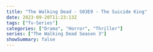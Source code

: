 ```yaml
---
title: "The Walking Dead - S03E9 - The Suicide King"
date: 2023-09-20T11:23:13Z
tags: ["Tv-Series"]
categories: ["Drama", "Horror", "Thriller"]
series: ["The Walking Dead Season 3"]
showSummary: false
---
```


  <mux-player stream-type="on-demand"
  src="https://kp3d-my.sharepoint.com/personal/ryoo_kp3d_onmicrosoft_com/_layouts/15/download.aspx?share=EUOq8riIkmVOg3pQk_tCqogBLVUYnfwL2BkzOIn3PvXFbQ" metadata-video-title="The Walking Dead - S03E9 - The Suicide King" prefer-playback="mse" controls>
  </mux-player>
  
  
  <script src="https://cdn.jsdelivr.net/npm/@mux/mux-player"></script>
  
   <script id="WdumAWIGG6bKDh4KRJa7l102zxpQ9WbFEJ43E5GIYTvE" type="application/ld+json">
 {
  "@context": "https://schema.org/",
  "@type": "VideoObject",
  "name": "The Walking Dead - S03E9 - The Suicide King",
  "contentUrl": "https://stream.mux.com/WdumAWIGG6bKDh4KRJa7l102zxpQ9WbFEJ43E5GIYTvE.m3u8",
  "thumbnailUrl": "https://www.themoviedb.org/t/p/original/mu1zFlKK7pQbGbkCHDyRRQ6RMRW.jpg?width=314&fit_mode=preserve&time=25",
  "uploadDate": "2023-09-20T11:23:13Z",
}

</script>


